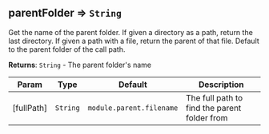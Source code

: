 <a name="module_parentFolder"></a>
## parentFolder ⇒ <code>String</code>
Get the name of the parent folder. If given a directory
as a path, return the last directory. If given a path
with a file, return the parent of that file. Default
to the parent folder of the call path.

**Returns**: <code>String</code> - The parent folder's name  

| Param | Type | Default | Description |
| --- | --- | --- | --- |
| [fullPath] | <code>String</code> | <code>module.parent.filename</code> | The full path to find the parent folder from |

